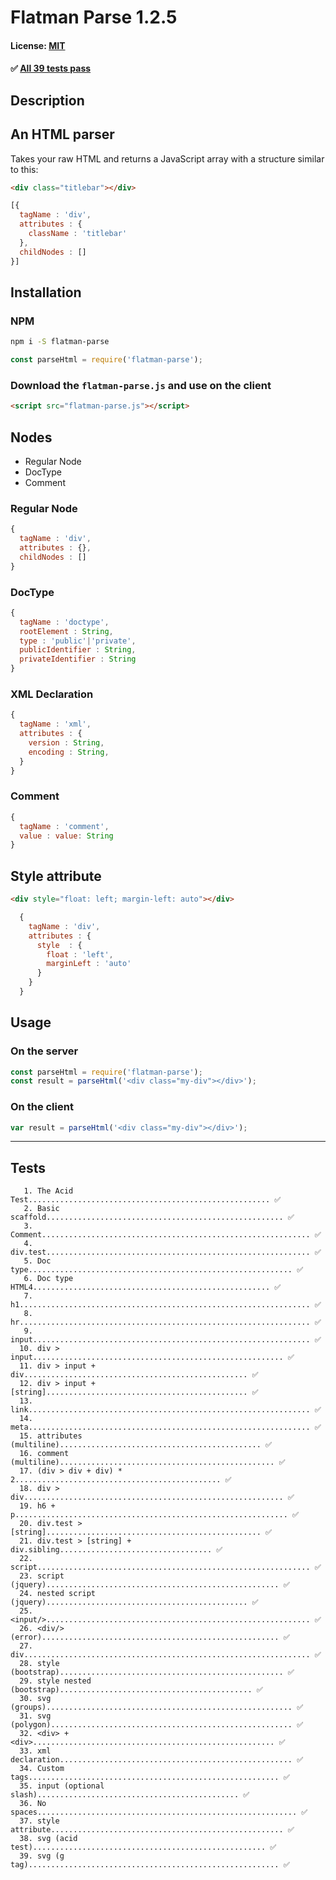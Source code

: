 # Flatman Parse 1.2.5
#### License: [MIT](https://opensource.org/licenses/MIT)

#### ✅ [All 39 tests pass](#tests)
##  Description


## An HTML parser
Takes your raw HTML and returns a JavaScript array with a structure similar to this:

```html
<div class="titlebar"></div>
```

```javascript
[{
  tagName : 'div',
  attributes : {
    className : 'titlebar'
  },
  childNodes : []
}]
```
##  Installation


### NPM
```bash
npm i -S flatman-parse
```

```javascript
const parseHtml = require('flatman-parse');
```

### Download the `flatman-parse.js` and use on the client
```html
<script src="flatman-parse.js"></script>
```
##  Nodes


- Regular Node
- DocType
- Comment

### Regular Node
```javascript
{
  tagName : 'div',
  attributes : {},
  childNodes : []
}
```

### DocType
```javascript
{
  tagName : 'doctype',
  rootElement : String,
  type : 'public'|'private',
  publicIdentifier : String,
  privateIdentifier : String
}
```

### XML Declaration
```javascript
{
  tagName : 'xml',
  attributes : {
    version : String,
    encoding : String,
  }
}
```

### Comment
```javascript
{
  tagName : 'comment',
  value : value: String
}
```
##  Style attribute


```html
<div style="float: left; margin-left: auto"></div>
```

```javascript
  {
    tagName : 'div',
    attributes : {
      style  : {
        float : 'left',
        marginLeft : 'auto'
      }
    }
  }
```

##  Usage


### On the server
```javascript
const parseHtml = require('flatman-parse');
const result = parseHtml('<div class="my-div"></div>');
```

### On the client
```javascript
var result = parseHtml('<div class="my-div"></div>');
```

***

## Tests

```
   1. The Acid Test...................................................... ✅
   2. Basic scaffold..................................................... ✅
   3. Comment............................................................ ✅
   4. div.test........................................................... ✅
   5. Doc type........................................................... ✅
   6. Doc type HTML4..................................................... ✅
   7. h1................................................................. ✅
   8. hr................................................................. ✅
   9. input.............................................................. ✅
  10. div > input........................................................ ✅
  11. div > input + div.................................................. ✅
  12. div > input + [string]............................................. ✅
  13. link............................................................... ✅
  14. meta............................................................... ✅
  15. attributes (multiline)............................................. ✅
  16. comment (multiline)................................................ ✅
  17. (div > div + div) * 2.............................................. ✅
  18. div > div.......................................................... ✅
  19. h6 + p............................................................. ✅
  20. div.test > [string]................................................ ✅
  21. div.test > [string] + div.sibling.................................. ✅
  22. script............................................................. ✅
  23. script (jquery).................................................... ✅
  24. nested script (jquery)............................................. ✅
  25. <input/>........................................................... ✅
  26. <div/> (error)..................................................... ✅
  27. div................................................................ ✅
  28. style (bootstrap).................................................. ✅
  29. style nested (bootstrap)........................................... ✅
  30. svg (groups)....................................................... ✅
  31. svg (polygon)...................................................... ✅
  32. <div> + <div>...................................................... ✅
  33. xml declaration.................................................... ✅
  34. Custom tags........................................................ ✅
  35. input (optional slash)............................................. ✅
  36. No spaces.......................................................... ✅
  37. style attribute.................................................... ✅
  38. svg (acid test).................................................... ✅
  39. svg (g tag)........................................................ ✅
```
